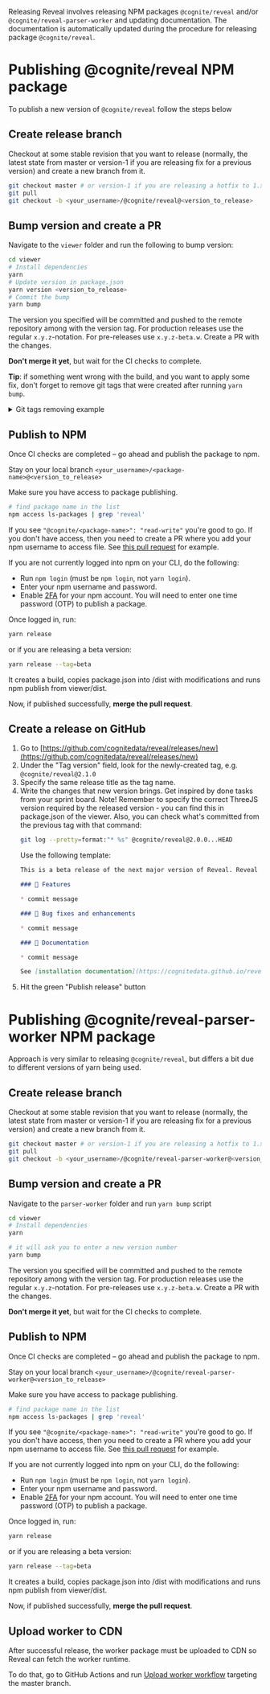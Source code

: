 Releasing Reveal involves releasing NPM packages `@cognite/reveal` and/or `@cognite/reveal-parser-worker` and updating documentation. The documentation is automatically 
updated during the procedure for releasing package `@cognite/reveal`.

# Publishing @cognite/reveal NPM package

To publish a new version of `@cognite/reveal` follow the steps below
## Create release branch

Checkout at some stable revision that you want to release (normally, the latest state from master or
version-1 if you are releasing fix for a previous version) and create a new branch from it. 

```bash
git checkout master # or version-1 if you are releasing a hotfix to 1.x.x
git pull
git checkout -b <your_username>/@cognite/reveal@<version_to_release>
```

## Bump version and create a PR

Navigate to the `viewer` folder and run the following to bump version:

```bash
cd viewer
# Install dependencies
yarn
# Update version in package.json
yarn version <version_to_release>
# Commit the bump
yarn bump
```

The version you specified will be committed and pushed to the remote repository among with the version tag. For production releases use the regular `x.y.z`-notation. For pre-releases use
`x.y.z-beta.w`. Create a PR with the changes.

**Don't merge it yet**, but wait for the CI checks to complete.

**Tip**: if something went wrong with the build, and you want to apply some fix, 
don't forget to remove git tags that were created after running `yarn bump`. 

<details>
  <summary>Git tags removing example</summary>

  ```bash
  git push --delete origin @cognite/reveal@1.1.1
  git tag -d @cognite/reveal@1.1.1
  ```
</details>

## Publish to NPM

Once CI checks are completed – go ahead and publish the package to npm.

Stay on your local branch `<your_username>/<package-name>@<version_to_release>`

Make sure you have access to package publishing.

```bash
# find package name in the list 
npm access ls-packages | grep 'reveal'
``` 

If you see `"@cognite/<package-name>": "read-write"` you're good to go. 
If you don't have access, then you need to create a PR where you add your npm username to access file. See [this pull request](https://github.com/cognitedata/terraform-npm/pull/14/files) for example.

If you are not currently logged into npm on your CLI, do the following:
* Run `npm login` (must be `npm login`, not `yarn login`).
* Enter your npm username and password.
* Enable [2FA](https://docs.npmjs.com/configuring-two-factor-authentication) for your npm account. 
    You will need to enter one time password (OTP) to publish a package.

Once logged in, run:

```bash
yarn release
```

or if you are releasing a beta version:

```bash
yarn release --tag=beta
```

It creates a build, copies package.json into /dist with modifications and runs npm publish from viewer/dist.

Now, if published successfully, **merge the pull request**.
## Create a release on GitHub

1. Go to [https://github.com/cognitedata/reveal/releases/new](https://github.com/cognitedata/reveal/releases/new)
1. Under the "Tag version" field, look for the newly-created tag, e.g. `@cognite/reveal@2.1.0`
1. Specify the same release title as the tag name.
1. Write the changes that new version brings. Get inspired by done tasks from your sprint board. Note! 
   Remember to specify the correct ThreeJS version required by the released version - you can find this in package.json 
   of the viewer.
Also, you can check what's committed from the previous tag with that command:
   ```bash
   git log --pretty=format:"* %s" @cognite/reveal@2.0.0...HEAD
   ```
   Use the following template:
   ```md
   This is a beta release of the next major version of Reveal. Reveal 2.0 comes with ThreeJS embedded so you do not have this as a dependency in your project. If you still want to have it as a direct dependency, it must match the version used by Reveal (r<version>). You can also use three.js version exported by Reveal as `import { THREE } from '@cognite/reveal`.

   ### 🚀 Features
   
   * commit message
   
   ### 🐞 Bug fixes and enhancements
   
   * commit message
   
   ### 📖 Documentation
   
   * commit message

   See [installation documentation](https://cognitedata.github.io/reveal-docs/docs/installation) for details about installing Reveal.
   ```
1. Hit the green "Publish release" button

# Publishing @cognite/reveal-parser-worker NPM package

Approach is very similar to releasing `@cognite/reveal`, but differs a bit due to different versions of yarn being used.

## Create release branch

Checkout at some stable revision that you want to release (normally, the latest state from master or
version-1 if you are releasing fix for a previous version) and create a new branch from it. 

```bash
git checkout master # or version-1 if you are releasing a hotfix to 1.x.x
git pull
git checkout -b <your_username>/@cognite/reveal-parser-worker@<version_to_release>
```

## Bump version and create a PR

Navigate to the `parser-worker` folder and run `yarn bump` script 

```bash
cd viewer
# Install dependencies
yarn

# it will ask you to enter a new version number
yarn bump
```

The version you specified will be committed and pushed to the remote repository among with the version tag. For production releases use the regular `x.y.z`-notation. For pre-releases use
`x.y.z-beta.w`. Create a PR with the changes.

**Don't merge it yet**, but wait for the CI checks to complete.

## Publish to NPM

Once CI checks are completed – go ahead and publish the package to npm.

Stay on your local branch `<your_username>/@cognite/reveal-parser-worker@<version_to_release>`

Make sure you have access to package publishing.

```bash
# find package name in the list 
npm access ls-packages | grep 'reveal'
``` 

If you see `"@cognite/<package-name>": "read-write"` you're good to go. 
If you don't have access, then you need to create a PR where you add your npm username to access file. See [this pull request](https://github.com/cognitedata/terraform-npm/pull/14/files) for example.

If you are not currently logged into npm on your CLI, do the following:
* Run `npm login` (must be `npm login`, not `yarn login`).
* Enter your npm username and password.
* Enable [2FA](https://docs.npmjs.com/configuring-two-factor-authentication) for your npm account. 
    You will need to enter one time password (OTP) to publish a package.

Once logged in, run:

```bash
yarn release
```

or if you are releasing a beta version:

```bash
yarn release --tag=beta
```

It creates a build, copies package.json into /dist with modifications and runs npm publish from viewer/dist.

Now, if published successfully, **merge the pull request**.

## Upload worker to CDN

After successful release, the worker package must be uploaded to CDN so Reveal can fetch the worker runtime.

To do that, go to GitHub Actions and run [Upload worker workflow](https://github.com/cognitedata/reveal/actions/workflows/upload-worker.yml)
targeting the master branch.

